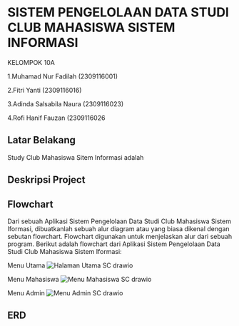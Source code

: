 # SISTEM PENGELOLAAN DATA STUDI CLUB MAHASISWA SISTEM INFORMASI

KELOMPOK 10A

  1.Muhamad Nur Fadilah (2309116001)

  2.Fitri Yanti (2309116016)
  
  3.Adinda Salsabila Naura (2309116023)
  
  4.Rofi Hanif Fauzan (2309116026

## Latar Belakang

Study Club Mahasiswa Sitem Informasi adalah


## Deskripsi Project



## Flowchart

Dari sebuah Aplikasi Sistem Pengelolaan Data Studi Club Mahasiswa Sistem Iformasi, dibuatkanlah sebuah alur diagram atau yang biasa dikenal dengan sebutan flowchart. Flowchart digunakan untuk menjelaskan alur dari sebuah program. Berikut adalah flowchart dari Aplikasi Sistem Pengelolaan Data Studi Club Mahasiswa Sistem Iformasi:

Menu Utama
![Halaman Utama SC drawio](https://github.com/user-attachments/assets/8b26a20e-f6c9-4a83-9642-0b69b7b11137)

Menu Mahasiswa
![Menu Mahasiswa SC drawio](https://github.com/user-attachments/assets/d46ad664-831c-4fab-b0cf-2562a3cc4e9e)

Menu Admin
![Menu Admin SC drawio](https://github.com/user-attachments/assets/c8bab607-1714-468e-acda-9a79b67002e1)


## ERD

